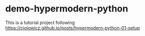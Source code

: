 # demo-hypermodern-python

This is a tutorial project following https://cjolowicz.github.io/posts/hypermodern-python-01-setup
